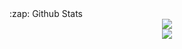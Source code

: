 <summary>:zap: Github Stats</summary>

<div align="center">
  <a target="_blank" href="https://github.com/rijan-chapagain">
    <img src="https://github-readme-stats.vercel.app/api/top-langs/?username=rijan-chapagain&layout=compact&langs_count=15&count_private=true&custom_title=Most Used Languages">
  </a>
</div>
<div align="center">
  <a target="_blank" href="https://github.com/rijan-chapagain">
    <img src="https://github-readme-stats.vercel.app/api?username=rijan-chapagain&hide=prs&count_private=true&show_icons=true&custom_title=Github Stats" />
  </a>
</div>
